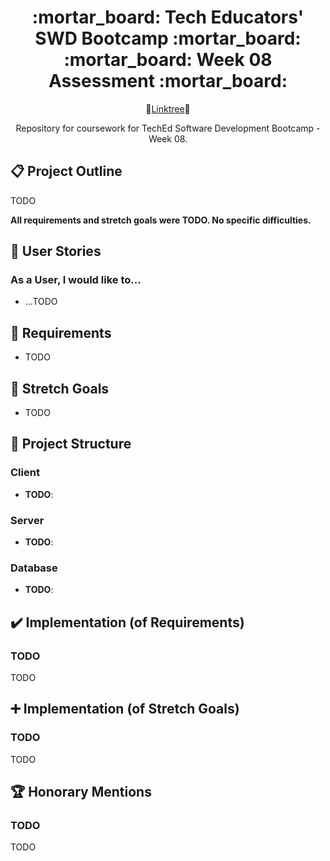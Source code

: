<div align="center">
  <h1>:mortar_board: Tech Educators' SWD Bootcamp :mortar_board:<br/>:mortar_board: Week 08 Assessment :mortar_board:</h1>
    <p>
    🌴<a href="https://linktr.ee/kjb88">Linktree</a>🌴
    </p>
  <p>
    Repository for coursework for TechEd Software Development Bootcamp - Week 08.
  </p>
</div>
<section>
  <h2>📋 Project Outline</h2>
  <p>TODO</p>
  <p><b>All requirements and stretch goals were TODO. No specific difficulties.</b></p>
</section>
<section>
  <h2>🙍 User Stories</h2>
  <h3>As a User, I would like to...</h3>
  <ul>
    <li>...TODO</li>
  </ul>
</section>
<section>
<h2>👷 Requirements</h2>
  <ul>
    <li>TODO</li>
  </ul>
</section>
<section>
<h2>🥅 Stretch Goals</h2>
  <ul>
    <li>TODO</li>
  </ul>
</section>
<section>
  <h2>📁 Project Structure</h2>
  <h3>Client</h3>
  <ul>
    <li><b>TODO</b>:</li>
  </ul>
  <h3>Server</h3>
  <ul>
    <li><b>TODO</b>:</li>
  </ul>
  <h3>Database</h3>
  <ul>
    <li><b>TODO</b>:</li>
  </ul>
</section>
<section>
  <h2>✔️ Implementation (of Requirements)</h2>
    <h3>TODO</h3>
    <p>TODO</p>
</section>
<section>
  <h2>➕ Implementation (of Stretch Goals)</h2>
  <h3>TODO</h3>
  <p>
TODO
  </p>
</section>
<section>
  <h2>🏆 Honorary Mentions</h2>
  <h3>TODO</h3>
  TODO
</section>
